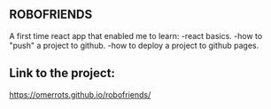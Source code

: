 

## ROBOFRIENDS

A first time react app that enabled me to learn:
-react basics.
-how to "push" a project to github.
-how to deploy a project to github pages.

## Link to the project:
https://omerrots.github.io/robofriends/



